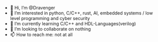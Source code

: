 - 👋 Hi, I’m @Dravenger
- 👀 I’m interested in python, C/C++, rust, AI, embedded systems / low level programming and cyber security
- 🌱 I’m currently learning C/C++ and HDL-Languages(verilog)
- 💞️ I’m looking to collaborate on nothing
- 📫 How to reach me: not at all

<!---
Dravenger/Dravenger is a ✨ special ✨ repository because its `README.md` (this file) appears on your GitHub profile.
You can click the Preview link to take a look at your changes.
--->

